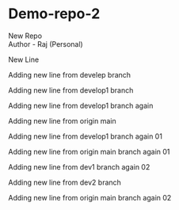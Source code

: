 # Demo-repo-2
New Repo 
<br>
Author - Raj (Personal)
<p>New Line</p>

<p>Adding new line from develep branch</p>
<p>Adding new line from develop1 branch</p>
<p>Adding new line from develop1 branch again</p>
<p>Adding new line from origin main</p>
<p>Adding new line from develop1 branch again 01</p>

<p>Adding new line from origin main branch again 01</p>
<p>Adding new line from dev1 branch again 02</p>

<p>Adding new line from dev2 branch</p>

<p>Adding new line from origin main branch again 02</p>
